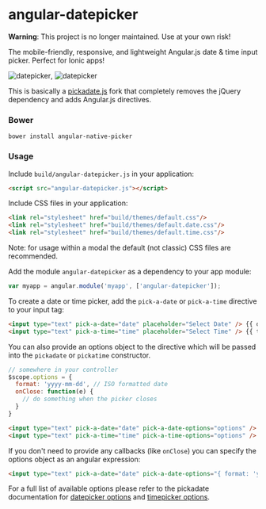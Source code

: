 # angular-datepicker

**Warning**: This project is no longer maintained. Use at your own risk!

The mobile-friendly, responsive, and lightweight Angular.js date &amp; time input picker. Perfect for Ionic apps!

![datepicker](https://dl.dropboxusercontent.com/u/16304603/datepicker.PNG), ![datepicker](https://dl.dropboxusercontent.com/u/16304603/timepicker.PNG)

This is basically a [pickadate.js](https://github.com/amsul/pickadate.js) fork that completely removes the jQuery dependency and adds Angular.js directives.

### Bower

`bower install angular-native-picker`

### Usage

Include `build/angular-datepicker.js` in your application:

```HTML
<script src="angular-datepicker.js"></script>
```

Include CSS files in your application:

```HTML
<link rel="stylesheet" href="build/themes/default.css"/>
<link rel="stylesheet" href="build/themes/default.date.css"/>
<link rel="stylesheet" href="build/themes/default.time.css"/>
```

Note: for usage within a modal the default (not classic) CSS files are recommended.
    
Add the module `angular-datepicker` as a dependency to your app module:

```JavaScript
var myapp = angular.module('myapp', ['angular-datepicker']);
```
    
To create a date or time picker, add the `pick-a-date` or `pick-a-time` directive to your input tag:

```HTML
<input type="text" pick-a-date="date" placeholder="Select Date" /> {{ date }}
<input type="text" pick-a-time="time" placeholder="Select Time" /> {{ time }}
```

You can also provide an options object to the directive which will be passed
into the `pickadate` or `pickatime` constructor.

```javascript
// somewhere in your controller
$scope.options = {
  format: 'yyyy-mm-dd', // ISO formatted date
  onClose: function(e) {
    // do something when the picker closes   
  }
}
```

```HTML
<input type="text" pick-a-date="date" pick-a-date-options="options" /> {{ date }}
<input type="text" pick-a-time="time" pick-a-time-options="options" /> {{ time }}
```

If you don't need to provide any callbacks (like `onClose`) you can specify the
options object as an angular expression:

```HTML
<input type="text" pick-a-date="date" pick-a-date-options="{ format: 'yyyy-mm-dd' }" />
```

For a full list of available options please refer to the pickadate documentation
for [datepicker options](http://amsul.ca/pickadate.js/date.htm) and 
[timepicker options](http://amsul.ca/pickadate.js/time.htm).
